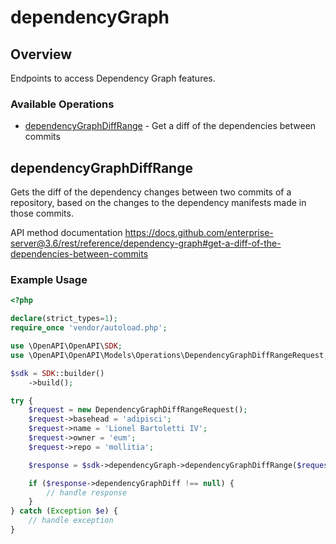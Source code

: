 # dependencyGraph

## Overview

Endpoints to access Dependency Graph features.

### Available Operations

* [dependencyGraphDiffRange](#dependencygraphdiffrange) - Get a diff of the dependencies between commits

## dependencyGraphDiffRange

Gets the diff of the dependency changes between two commits of a repository, based on the changes to the dependency manifests made in those commits.

API method documentation
<https://docs.github.com/enterprise-server@3.6/rest/reference/dependency-graph#get-a-diff-of-the-dependencies-between-commits>

### Example Usage

```php
<?php

declare(strict_types=1);
require_once 'vendor/autoload.php';

use \OpenAPI\OpenAPI\SDK;
use \OpenAPI\OpenAPI\Models\Operations\DependencyGraphDiffRangeRequest;

$sdk = SDK::builder()
    ->build();

try {
    $request = new DependencyGraphDiffRangeRequest();
    $request->basehead = 'adipisci';
    $request->name = 'Lionel Bartoletti IV';
    $request->owner = 'eum';
    $request->repo = 'mollitia';

    $response = $sdk->dependencyGraph->dependencyGraphDiffRange($request);

    if ($response->dependencyGraphDiff !== null) {
        // handle response
    }
} catch (Exception $e) {
    // handle exception
}
```
